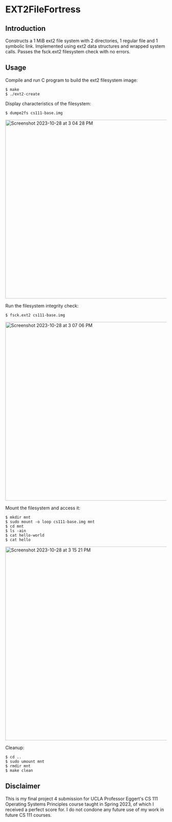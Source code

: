 # EXT2FileFortress
## Introduction
Constructs a 1 MiB ext2 file system with 2 directories, 1 regular file and 1 symbolic link.
Implemented using ext2 data structures and wrapped system calls.
Passes the fsck.ext2 filesystem check with no errors.

## Usage
Compile and run C program to build the ext2 filesystem image:
```
$ make
$ ./ext2-create
```

Display characteristics of the filesystem:
```
$ dumpe2fs cs111-base.img
```
<img width="557" alt="Screenshot 2023-10-28 at 3 04 28 PM" src="https://github.com/alexsowinski/EXT2FileFortress/assets/125089619/9474377c-d02a-4d04-b38f-c7410b514270">

Run the filesystem integrity check:
```
$ fsck.ext2 cs111-base.img
```
<img width="557" alt="Screenshot 2023-10-28 at 3 07 06 PM" src="https://github.com/alexsowinski/EXT2FileFortress/assets/125089619/d089f7ae-4e4d-489b-8927-a01f394f5b49">

Mount the filesystem and access it:
```
$ mkdir mnt
$ sudo mount -o loop cs111-base.img mnt
$ cd mnt
$ ls -ain
$ cat hello-world
$ cat hello
```
<img width="604" alt="Screenshot 2023-10-28 at 3 15 21 PM" src="https://github.com/alexsowinski/EXT2FileFortress/assets/125089619/1baa5644-6cbe-428a-b224-7ce1646062e3">

Cleanup:
```
$ cd ..
$ sudo umount mnt
$ rmdir mnt
$ make clean
```

## Disclaimer
This is my final project 4 submission for UCLA Professor Eggert's CS 111 Operating Systems Principles course taught in Spring 2023,
of which I received a perfect score for. I do not condone any future use of my work in future CS 111 courses.
